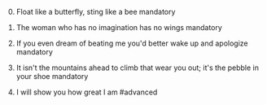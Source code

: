 0. Float like a butterfly, sting like a bee mandatory


1. The woman who has no imagination has no wings mandatory



3. If you even dream of beating me you'd better wake up and apologize mandatory



5. It isn't the mountains ahead to climb that wear you out; it's the pebble in your shoe mandatory

6. I will show you how great I am #advanced

